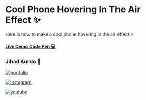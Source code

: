 # Cool Phone Hovering In The Air Effect ✨

Here is how to make a cool phone hovering in the air effect 🔥

#### [Live Demo Code Pen 💻](https://codepen.io/jihadkurdo/pen/MWPMGvo)



### Jihad Kurdo 🔗
[![portfolio](https://img.shields.io/badge/my_portfolio-FF4B2B?style=for-the-badge&logo=ko-fi&logoColor=white)](https://jihad.work)

[![instagram](https://img.shields.io/badge/instagram-0A66C2?style=for-the-badge&logo=instagram&logoColor=white)](https://www.instagram.com/9jihad6)

[![youtube](https://img.shields.io/badge/whatsapp-1DA1F2?style=for-the-badge&logo=whatsapp&logoColor=white)](https://wa.me/+9647503894575)